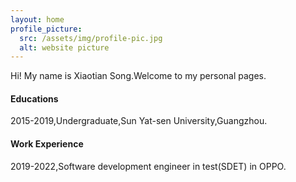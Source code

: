 ```yaml
---
layout: home
profile_picture:
  src: /assets/img/profile-pic.jpg
  alt: website picture
---
```


<p>
  Hi! My name is Xiaotian Song.Welcome to my personal pages.
</p>

#### Educations
2015-2019,Undergraduate,Sun Yat-sen University,Guangzhou.

#### Work Experience
2019-2022,Software development engineer in test(SDET) in OPPO.